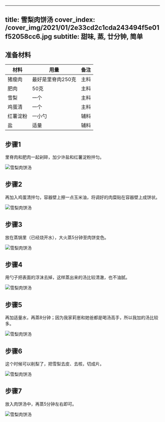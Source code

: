 
---
title: 雪梨肉饼汤
cover_index: /cover_img/2021/01/2e33cd2c1cda243494f5e01f52058cc6.jpg
subtitle: 甜味, 蒸, 廿分钟, 简单
---

## 准备材料

| 材料     | 用量 | 备注|
| ------- | ----- | --- |
| 猪瘦肉 | 最好是里脊肉250克| 主料 |
| 肥肉 | 50克| 主料 |
| 雪梨 | 一个| 主料 |
| 鸡蛋清 | 一个| 主料 |
| 红薯淀粉 | 一小勺| 辅料 |
| 盐 | 适量| 辅料 |

## 步骤1

里脊肉和肥肉一起剁碎，加少许盐和红薯淀粉拌匀。

![雪梨肉饼汤](https://i8.meishichina.com/attachment/recipe/201010/201010241843487.JPG?x-oss-process=style/p320) 

## 步骤2

再加入鸡蛋清拌匀，容器壁上擦一点玉米油，将调好的肉糜贴在容器壁上成饼状。

![雪梨肉饼汤](https://i8.meishichina.com/attachment/recipe/201010/201010241843575.JPG?x-oss-process=style/p320) 

## 步骤3

放在蒸锅里（已经烧开水），大火蒸5分钟至肉饼变色。

![雪梨肉饼汤](https://i8.meishichina.com/attachment/recipe/201010/201010241844084.JPG?x-oss-process=style/p320) 

## 步骤4

用勺子把表面的浮沫去掉，这样蒸出来的汤比较清澈，也不油腻。

![雪梨肉饼汤](https://i8.meishichina.com/attachment/recipe/201010/201010241844177.JPG?x-oss-process=style/p320) 

## 步骤5

再加适量水，再蒸8分钟；因为我家莉崽和她爸都是喝汤高手，所以我加的汤比较多。

![雪梨肉饼汤](https://i8.meishichina.com/attachment/recipe/201010/201010241844270.JPG?x-oss-process=style/p320) 

## 步骤6

这个时候可以削梨了，把雪梨去皮、去核，切成片。

![雪梨肉饼汤](https://i8.meishichina.com/attachment/recipe/201010/201010241844390.JPG?x-oss-process=style/p320) 

## 步骤7

放入肉饼汤中，再蒸5分钟左右即可。

![雪梨肉饼汤](https://i8.meishichina.com/attachment/recipe/201010/201010241844535.JPG?x-oss-process=style/p320) 

